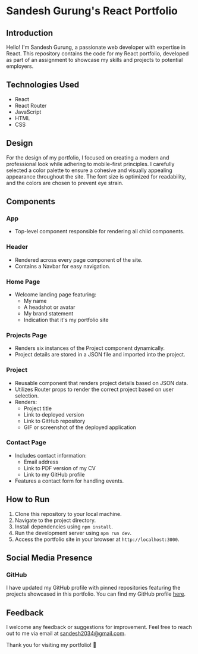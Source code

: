 # Sandesh Gurung's React Portfolio

## Introduction

Hello! I'm Sandesh Gurung, a passionate web developer with expertise in React. This repository contains the code for my React portfolio, developed as part of an assignment to showcase my skills and projects to potential employers.

## Technologies Used

- React
- React Router
- JavaScript
- HTML
- CSS

## Design

For the design of my portfolio, I focused on creating a modern and professional look while adhering to mobile-first principles. I carefully selected a color palette to ensure a cohesive and visually appealing appearance throughout the site. The font size is optimized for readability, and the colors are chosen to prevent eye strain.

## Components

### App

- Top-level component responsible for rendering all child components.

### Header

- Rendered across every page component of the site.
- Contains a Navbar for easy navigation.

### Home Page

- Welcome landing page featuring:
  - My name
  - A headshot or avatar
  - My brand statement
  - Indication that it's my portfolio site

### Projects Page

- Renders six instances of the Project component dynamically.
- Project details are stored in a JSON file and imported into the project.

### Project

- Reusable component that renders project details based on JSON data.
- Utilizes Router props to render the correct project based on user selection.
- Renders:
  - Project title
  - Link to deployed version
  - Link to GitHub repository
  - GIF or screenshot of the deployed application

### Contact Page

- Includes contact information:
  - Email address
  - Link to PDF version of my CV
  - Link to my GitHub profile
- Features a contact form for handling events.

## How to Run

1. Clone this repository to your local machine.
2. Navigate to the project directory.
3. Install dependencies using `npm install`.
4. Run the development server using `npm run dev`.
5. Access the portfolio site in your browser at `http://localhost:3000`.

## Social Media Presence

### GitHub

I have updated my GitHub profile with pinned repositories featuring the projects showcased in this portfolio. You can find my GitHub profile [here](https://github.com/Sandesh2034/React-Portfolio).

## Feedback

I welcome any feedback or suggestions for improvement. Feel free to reach out to me via email at [sandesh2034@gmail.com](mailto:sandesh2034@gmail.com).

Thank you for visiting my portfolio! 🚀
